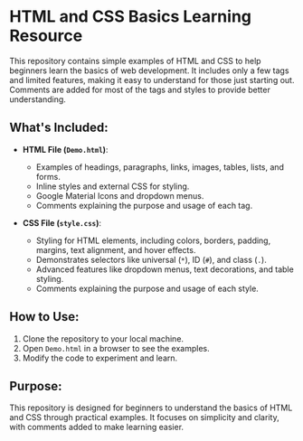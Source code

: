 # HTML and CSS Basics Learning Resource

This repository contains simple examples of HTML and CSS to help beginners learn the basics of web development.
It includes only a few tags and limited features, making it easy to understand for those just starting out. 
Comments are added for most of the tags and styles to provide better understanding.

## What's Included:
- **HTML File (`Demo.html`)**:
  - Examples of headings, paragraphs, links, images, tables, lists, and forms.
  - Inline styles and external CSS for styling.
  - Google Material Icons and dropdown menus.
  - Comments explaining the purpose and usage of each tag.

- **CSS File (`style.css`)**:
  - Styling for HTML elements, including colors, borders, padding, margins, text alignment, and hover effects.
  - Demonstrates selectors like universal (`*`), ID (`#`), and class (`.`).
  - Advanced features like dropdown menus, text decorations, and table styling.
  - Comments explaining the purpose and usage of each style.

## How to Use:
1. Clone the repository to your local machine.
2. Open `Demo.html` in a browser to see the examples.
3. Modify the code to experiment and learn.

## Purpose:
This repository is designed for beginners to understand the basics of HTML and CSS through practical examples. It focuses on simplicity and clarity, with comments added to make learning easier.
